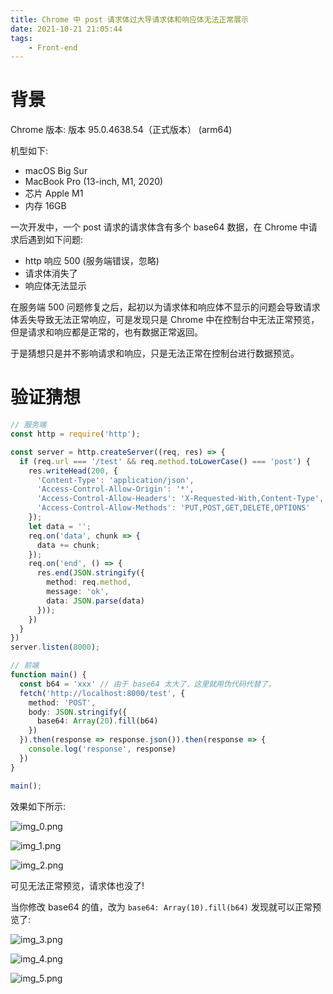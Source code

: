 ```yaml
---
title: Chrome 中 post 请求体过大导请求体和响应体无法正常展示
date: 2021-10-21 21:05:44
tags: 
    - Front-end
---
```


# 背景

Chrome 版本: 版本 95.0.4638.54（正式版本） (arm64)

机型如下: 
* macOS Big Sur
* MacBook Pro (13-inch, M1, 2020)
* 芯片 Apple M1
* 内存 16GB

一次开发中，一个 post 请求的请求体含有多个 base64 数据，在 Chrome 中请求后遇到如下问题:
* http 响应 500 (服务端错误，忽略)
* 请求体消失了
* 响应体无法显示

在服务端 500 问题修复之后，起初以为请求体和响应体不显示的问题会导致请求体丢失导致无法正常响应，可是发现只是 Chrome 中在控制台中无法正常预览，但是请求和响应都是正常的，也有数据正常返回。

于是猜想只是并不影响请求和响应，只是无法正常在控制台进行数据预览。

# 验证猜想

```ts
// 服务端
const http = require('http');

const server = http.createServer((req, res) => {
  if (req.url === '/test' && req.method.toLowerCase() === 'post') {
    res.writeHead(200, {
      'Content-Type': 'application/json',
      'Access-Control-Allow-Origin': '*',
      'Access-Control-Allow-Headers': 'X-Requested-With,Content-Type',
      'Access-Control-Allow-Methods': 'PUT,POST,GET,DELETE,OPTIONS'
    });
    let data = '';
    req.on('data', chunk => {
      data += chunk;
    });
    req.on('end', () => {
      res.end(JSON.stringify({
        method: req.method,
        message: 'ok',
        data: JSON.parse(data)
      }));
    })
  }
})
server.listen(8000);
```

```ts
// 前端
function main() {
  const b64 = 'xxx' // 由于 base64 太大了，这里就用伪代码代替了。
  fetch('http://localhost:8000/test', {
    method: 'POST',
    body: JSON.stringify({
      base64: Array(20).fill(b64)
    })
  }).then(response => response.json()).then(response => {
    console.log('response', response)
  })
}

main();
```

效果如下所示:

![img_0.png](/articleImgs/Chrome-中-post-请求体过大导请求体和响应体无法正常展示/img_0.png)

![img_1.png](/articleImgs/Chrome-中-post-请求体过大导请求体和响应体无法正常展示/img_1.png)

![img_2.png](/articleImgs/Chrome-中-post-请求体过大导请求体和响应体无法正常展示/img_2.png)

可见无法正常预览，请求体也没了!

当你修改 base64 的值，改为 ``base64: Array(10).fill(b64)`` 发现就可以正常预览了:

![img_3.png](/articleImgs/Chrome-中-post-请求体过大导请求体和响应体无法正常展示/img_3.png)

![img_4.png](/articleImgs/Chrome-中-post-请求体过大导请求体和响应体无法正常展示/img_4.png)

![img_5.png](/articleImgs/Chrome-中-post-请求体过大导请求体和响应体无法正常展示/img_5.png)

